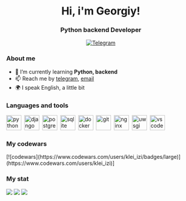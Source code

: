 <div id="header" align="center">
	<h1>Hi, i'm Georgiy!</h1>
	<h3>Python backend Developer</h3>
</div>

<div id="socials" align="center">
	<a href="https://t.me/ikleizi">
		<img src="https://img.shields.io/badge/Telegram-blue?style=for-the-badge&logo=telegram&logoColor=white" alt="Telegram"/>
	</a>
</div>

### About me
- 🌱 I’m currently learning **Python, backend**
- 📫 Reach me by [telegram](https://t.me/ikleizi), [email](mailto:ikuz57@gmail.com)
- 🌍 I speak English, a little bit

### Languages and tools
<div id="languages" align="left">
    <img src="https://cdn.jsdelivr.net/gh/devicons/devicon/icons/python/python-original.svg" title="python" width="40" height="40"/>&nbsp;
    <img src="https://cdn.jsdelivr.net/gh/devicons/devicon/icons/django/django-plain.svg" title="django" width="40" height="40"/>&nbsp;
    <img src="https://cdn.jsdelivr.net/gh/devicons/devicon/icons/postgresql/postgresql-original.svg" title="postgres" width="40" height="40"/>&nbsp;
    <img src="https://cdn.jsdelivr.net/gh/devicons/devicon/icons/sqlite/sqlite-original.svg" title="sqlite" width="40" height="40"/>&nbsp;
    <img src="https://cdn.jsdelivr.net/gh/devicons/devicon/icons/docker/docker-original.svg" title="docker" width="40" height="40"/>&nbsp;
    <img src="https://cdn.jsdelivr.net/gh/devicons/devicon/icons/git/git-original.svg" title="git" width="40" height="40"/>&nbsp;
    <img src="https://cdn.jsdelivr.net/gh/devicons/devicon/icons/nginx/nginx-original.svg" title="nginx" width="40" height="40"/>&nbsp;
    <img src="https://cdn.jsdelivr.net/gh/devicons/devicon/icons/uwsgi/uwsgi-original.svg" title="uwsgi" width="40" height="40"/>&nbsp;
    <img src="https://cdn.jsdelivr.net/gh/devicons/devicon/icons/vscode/vscode-original.svg" title="vscode" width="40" height="40"/>&nbsp;
</div>

### My codewars
<div id="stat" align="left">
[![codewars](https://www.codewars.com/users/klei_izi/badges/large)](https://www.codewars.com/users/klei_izi)]
</div>

### My stat
<div id="stat" align="left">
    <img src="http://github-profile-summary-cards.vercel.app/api/cards/profile-details?username=ikuz57&theme=moonlight"/>
    <img src="http://github-profile-summary-cards.vercel.app/api/cards/repos-per-language?username=ikuz57&theme=moonlight"/>
    <img src="http://github-profile-summary-cards.vercel.app/api/cards/stats?username=ikuz57&theme=moonlight"/>
</div>
